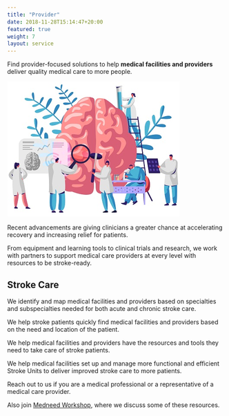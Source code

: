 ```yaml
---
title: "Provider"
date: 2018-11-28T15:14:47+20:00 
featured: true
weight: 7
layout: service
---
```


Find provider-focused solutions to help **medical facilities and providers** deliver quality medical care to more people. 

![Research Tools](/images/illustrations/providers.jpg)


Recent advancements are giving clinicians a greater chance at accelerating recovery and increasing relief for patients. 

From equipment and learning tools to clinical trials and research, we work with partners to support medical care providers at every level with resources to be stroke-ready.

## Stroke Care

We identify and map medical facilities and providers based on specialties and subspecialties needed for both acute and chronic stroke care.

We help stroke patients quickly find medical facilities and providers based on the need and location of the patient.

We help medical facilities and providers have the resources and tools they need to take care of stroke patients.

We help medical facilities set up and manage more functional and efficient Stroke Units to deliver improved stroke care to more patients.

Reach out to us if you are a medical professional or a representative of a medical care provider. 


Also join <a href="https://workshop.medneed.com" target="_blank">Medneed Workshop</a>, where we discuss some of these resources.




